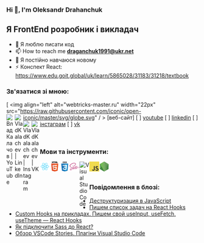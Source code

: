 
<!--
**saviola1777/saviola1777** is a ✨ _special_ ✨ repository because its `README.md` (this file) appears on your GitHub profile.
- 🔭 I’m currently working on [project "Filmoteka"](https://github.com/besha2vox/goit-js-teamproject-filmoteka/)

- 🌱 I’m currently learning **Js, React.js, Node.js**
- 📫 How to reach me **besha2vox@gmail.com**
- 🔭 I’m currently working on ...
- 🌱 I’m currently learning ...
- 👯 I’m looking to collaborate on ...
- 🤔 I’m looking for help with ...
- 💬 Ask me about ...
- 📫 How to reach me: ...
- 😄 Pronouns: ...
- ⚡ Fun fact: ...
-->
###  Hi 👋, I'm Oleksandr Drahanchuk

<!-- ![](https://komarev.com/ghpvc/?username=VladKalachev) -->

##  Я FrontEnd розробник і викладач
- 💪 Я люблю писати код
- 📫 How to reach me **draganchuk1991@ukr.net**
- 🥅 Я постійно навчаюся новому
- ⚡ Конспект React: https://www.edu.goit.global/uk/learn/5865028/31183/31218/textbook


###  Зв'язатися зі мною:

[ <img align="left" alt="webtricks-master.ru" width="22px" src="https://raw.githubusercontent.com/iconic/open-iconic/master/svg/globe.svg" / > [веб-сайт]
[ <img align="left" alt="Влад Калачов | YouTube" width="22px" src="https://cdn.jsdelivr.net/npm/simple-icons@v3/icons/youtube.svg" /> ] [youtube]
[ <img align="left" alt="VladKalachev | LinkedIn" width="22px" src="https://cdn.jsdelivr.net/npm/simple-icons@v3/icons/linkedin.svg" /> ] [linkedin]
[ <img align="left" alt="VladKalachev | Instagram" width="22px" src="https://cdn.jsdelivr.net/npm/simple-icons@v3/icons/instagram.svg" /> ] [інстаграм]
[ <img align="left" alt="VladKalachev | VK" width="22px" src="https://cdn.jsdelivr.net/npm/simple-icons@v3/icons/vk.svg" /> ] [vk]

<br />

###  Мови та інструменти:

<img align="left" alt="React" width="26px" src="https://raw.githubusercontent.com/github/explore/80688e429a7d4ef2fca1e82350fe8e3517d3494d/topics/react/react.png" />
<img align="left" alt="HTML5" width="26px" src="https://raw.githubusercontent.com/github/explore/80688e429a7d4ef2fca1e82350fe8e3517d3494d/topics/html/html.png" />
<img align="left" alt="CSS3" width="26px" src="https://raw.githubusercontent.com/github/explore/80688e429a7d4ef2fca1e82350fe8e3517d3494d/topics/css/css.png" />
<img align="left" alt="Sass" width="26px" src="https://raw.githubusercontent.com/github/explore/80688e429a7d4ef2fca1e82350fe8e3517d3494d/topics/sass/sass.png" />
<img align="left" alt="Visual Studio Code" width="26px" src="https://raw.githubusercontent.com/github/explore/80688e429a7d4ef2fca1e82350fe8e3517d3494d/topics/visual-studio-code/visual-studio- code.png" />
<img align="left" alt="JavaScript" width="26px" src="https://raw.githubusercontent.com/github/explore/80688e429a7d4ef2fca1e82350fe8e3517d3494d/topics/javascript/javascript.png" />
<img align="left" alt="Node.js" width="26px" src="https://raw.githubusercontent.com/github/explore/80688e429a7d4ef2fca1e82350fe8e3517d3494d/topics/nodejs/nodejs.png" />


<br />
<br />

### Повідомлення в  блозі:
<!-- BLOG-POST-LIST:START -->
- [ Деструктуризация в JavaScript ](https://webtricks-master.ru/javascript/destrukturizatsiya-v-javascript/)
- [ Пишем список задач на React Hooks ](https://webtricks-master.ru/react-hooks/pishem-spisok-zadach-na-react-hooks/)
- [ Custom Hooks на прикладах. Пишем свой useInput, useFetch, useTheme — React Hooks ](https://webtricks-master.ru/react-hooks/custom-hooks-na-primerah-pishem-svoj-useinput-usefetch-usetheme-react-hooks/)
- [ Як підключити Sass до React? ](https://webtricks-master.ru/beginners/kak-podklyuchit-sass-k-react/)
- [ Обзор VSCode Stories. Плагіни Visual Studio Code ](https://webtricks-master.ru/novosti-it/obzor-vscode-stories-plaginy-visual-studio-code/)
<!-- BLOG-POST-LIST:END -->



[ сайт ]: https://webtricks-master.ru/
[ youtube ]: https://www.youtube.com/channel/UCkvd2R7fmbs1watlJ6wur_w
[ linkedin ]: https://www.linkedin.com/in/vlad-kalachev-ab87b312a/
[ інстаграм ]: https://www.instagram.com/corvaxv/
[ vk ]: https://vk.com/vladislavkalachov
